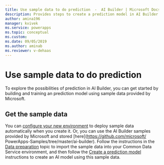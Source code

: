 ```yaml
---
title: Use sample data to do prediction  -  AI Builder | Microsoft Docs
description: Provides steps to create a prediction model in AI Builder using sample data provided by Microsoft.
author: amina196
manager: kvivek
ms.service: powerapps
ms.topic: conceptual
ms.custom: 
ms.date: 09/05/2019
ms.author: aminab
ms.reviewer: v-dehaas
---
```


# Use sample data to do prediction

To explore the possibilities of prediction in AI Builder, you can get started by building and training an prediction model using sample data provided by Microsoft.

## Get the sample data

You can [configure your new environment](build-model.md) to deploy sample data automatically when you create it. Or, you can use the AI Builder samples provided by Microsoft and stored [here](https://github.com/microsoft/ PowerApps-Samples/tree/master/ai-builder).  Follow the instructions in the [Data preparation](prediction-data-prep.md) topic to import the sample data into your Common Data Service environment, and then follow the [Create a prediction model](prediction-create-model.md) instructions to create an AI model using this sample data.
